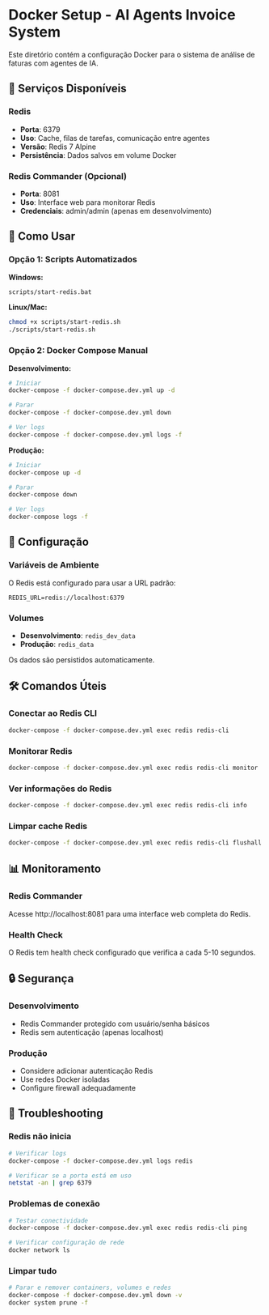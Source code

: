 # Docker Setup - AI Agents Invoice System

Este diretório contém a configuração Docker para o sistema de análise de faturas com agentes de IA.

## 🐳 Serviços Disponíveis

### Redis
- **Porta**: 6379
- **Uso**: Cache, filas de tarefas, comunicação entre agentes
- **Versão**: Redis 7 Alpine
- **Persistência**: Dados salvos em volume Docker

### Redis Commander (Opcional)
- **Porta**: 8081
- **Uso**: Interface web para monitorar Redis
- **Credenciais**: admin/admin (apenas em desenvolvimento)

## 🚀 Como Usar

### Opção 1: Scripts Automatizados

**Windows:**
```bash
scripts/start-redis.bat
```

**Linux/Mac:**
```bash
chmod +x scripts/start-redis.sh
./scripts/start-redis.sh
```

### Opção 2: Docker Compose Manual

**Desenvolvimento:**
```bash
# Iniciar
docker-compose -f docker-compose.dev.yml up -d

# Parar
docker-compose -f docker-compose.dev.yml down

# Ver logs
docker-compose -f docker-compose.dev.yml logs -f
```

**Produção:**
```bash
# Iniciar
docker-compose up -d

# Parar
docker-compose down

# Ver logs
docker-compose logs -f
```

## 🔧 Configuração

### Variáveis de Ambiente

O Redis está configurado para usar a URL padrão:
```
REDIS_URL=redis://localhost:6379
```

### Volumes

- **Desenvolvimento**: `redis_dev_data`
- **Produção**: `redis_data`

Os dados são persistidos automaticamente.

## 🛠️ Comandos Úteis

### Conectar ao Redis CLI
```bash
docker-compose -f docker-compose.dev.yml exec redis redis-cli
```

### Monitorar Redis
```bash
docker-compose -f docker-compose.dev.yml exec redis redis-cli monitor
```

### Ver informações do Redis
```bash
docker-compose -f docker-compose.dev.yml exec redis redis-cli info
```

### Limpar cache Redis
```bash
docker-compose -f docker-compose.dev.yml exec redis redis-cli flushall
```

## 📊 Monitoramento

### Redis Commander
Acesse http://localhost:8081 para uma interface web completa do Redis.

### Health Check
O Redis tem health check configurado que verifica a cada 5-10 segundos.

## 🔒 Segurança

### Desenvolvimento
- Redis Commander protegido com usuário/senha básicos
- Redis sem autenticação (apenas localhost)

### Produção
- Considere adicionar autenticação Redis
- Use redes Docker isoladas
- Configure firewall adequadamente

## 🐛 Troubleshooting

### Redis não inicia
```bash
# Verificar logs
docker-compose -f docker-compose.dev.yml logs redis

# Verificar se a porta está em uso
netstat -an | grep 6379
```

### Problemas de conexão
```bash
# Testar conectividade
docker-compose -f docker-compose.dev.yml exec redis redis-cli ping

# Verificar configuração de rede
docker network ls
```

### Limpar tudo
```bash
# Parar e remover containers, volumes e redes
docker-compose -f docker-compose.dev.yml down -v
docker system prune -f
```